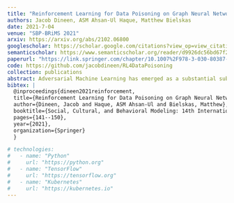 ```yaml
---
title: "Reinforcement Learning for Data Poisoning on Graph Neural Networks"
authors: Jacob Dineen, ASM Ahsan-Ul Haque, Matthew Bielskas
date: 2021-7-04
venue: "SBP-BRiMS 2021"
arxiv: https://arxiv.org/abs/2102.06800
googlescholar: https://scholar.google.com/citations?view_op=view_citation&hl=en&user=WKurvcoAAAAJ&citation_for_view=WKurvcoAAAAJ:d1gkVwhDpl0C
semanticscholar: https://www.semanticscholar.org/reader/d9926dc56bd67f2f1b3f9caf18e53183cb3499ac
paperurl: "https://link.springer.com/chapter/10.1007%2F978-3-030-80387-2_14"
code: https://github.com/jacobdineen/RL4DataPoisoning
collection: publications
abstract: Adversarial Machine Learning has emerged as a substantial subfield of Computer Science due to a lack of robustness in the models we train along with crowdsourcing practices that enable attackers to tamper with data. In the last two years, interest has surged in adversarial attacks on graphs yet the Graph Classification setting remains nearly untouched. Since a Graph Classification dataset consists of discrete graphs with class labels, related work has forgone direct gradient optimization in favor of an indirect Reinforcement Learning approach. We will study the novel problem of Data Poisoning (training-time) attacks on Neural Networks for Graph Classification using Reinforcement Learning Agents.
bibtex: |
  @inproceedings{dineen2021reinforcement,
  title={Reinforcement Learning for Data Poisoning on Graph Neural Networks},
  author={Dineen, Jacob and Haque, ASM Ahsan-Ul and Bielskas, Matthew},
  booktitle={Social, Cultural, and Behavioral Modeling: 14th International Conference, SBP-BRiMS 2021, Virtual Event, July 6--9, 2021, Proceedings 14},
  pages={141--150},
  year={2021},
  organization={Springer}
  }

# technologies:
#   - name: "Python"
#     url: "https://python.org"
#   - name: "TensorFlow"
#     url: "https://tensorflow.org"
#   - name: "Kubernetes"
#     url: "https://kubernetes.io"
---
```

